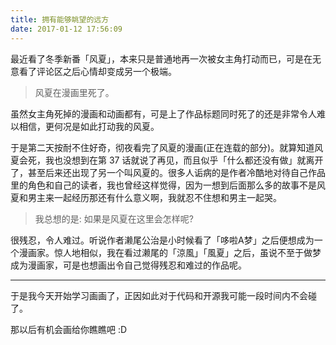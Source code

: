 ```yaml
---
title: 拥有能够眺望的远方
date: 2017-01-12 17:56:09
---
```

最近看了冬季新番「风夏」，本来只是普通地再一次被女主角打动而已，可是在无意看了评论区之后心情却变成另一个极端。

> 风夏在漫画里死了。

虽然女主角死掉的漫画和动画都有，可是上了作品标题同时死了的还是非常令人难以相信，更何况是如此打动我的风夏。

于是第二天按耐不住好奇，彻夜看完了风夏的漫画(正在连载的部分)。就算知道风夏会死，我也没想到在第 37 话就说了再见，而且似乎「什么都还没有做」就离开了，甚至后来还出现了另一个叫风夏的。很多人诟病的是作者冷酷地对待自己作品里的角色和自己的读者，我也曾经这样觉得，因为一想到后面那么多的故事不是风夏和男主来一起经历那还有什么意义啊，我就忍不住想和男主一起哭。

> 我总想的是: 如果是风夏在这里会怎样呢?

很残忍，令人难过。听说作者濑尾公治是小时候看了「哆啦A梦」之后便想成为一个漫画家。惊人地相似，我在看过濑尾的「涼風」「風夏」之后，虽说不至于做梦成为漫画家，可是也想画出令自己觉得残忍和难过的作品呢。

---

于是我今天开始学习画画了，正因如此对于代码和开源我可能一段时间内不会碰了。

那以后有机会画给你瞧瞧吧 :D
